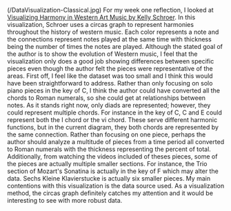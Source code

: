 (/DataVisualization-Classical.jpg)
For my week one reflection, I looked at [Visualizing Harmony in Western Art Music by Kelly Schroer](http://kellyschroer.com/harmony.html).
In this visualization, Schroer uses a circas graph to represent harmonies throughout the history of western music.
Each color represents a note and the connections represent notes played at the same time with thickness being the number of times the notes are played.
Although the stated goal of the author is to show the evolution of Western music, I feel that the visualization only does a good job showing differences between specific pieces even though the author felt the pieces were representative of the areas.
First off, I feel like the dataset was too small and I think this would have been straightforward to address.
Rather than only focusing on solo piano pieces in the key of C, I think the author could have converted all the chords to Roman numerals, so she could get at relationships between notes. 
As it stands right now, only diads are represented; however, they could represent multiple chords.
For instance in the key of C, C and E could represent both the I chord or the vi chord.
These serve different harmonic functions, but in the current diagram, they both chords are represented by the same connection.
Rather than focusing on one piece, perhaps the author should analyze a multitude of pieces from a time period all converted to Roman numerals with the thickness representing the percent of total.
Additionally, from watching the videos included of theses pieces, some of the pieces are actually multiple smaller sections. For instance, the Trio section of Mozart's Sonatina is actually in the key of F which may alter the data. Sechs Kleine Klavierstucke is actually six smaller pieces.
My main contentions with this visualization is the data source used. 
As a visualization method, the circas graph definitely catches my attention and it would be interesting to see with more robust data.

